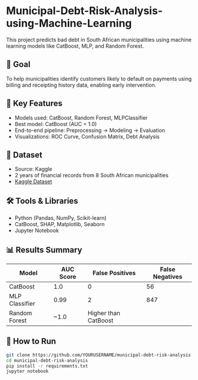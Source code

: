 # Municipal-Debt-Risk-Analysis-using-Machine-Learning

This project predicts bad debt in South African municipalities using machine learning models like CatBoost, MLP, and Random Forest.

## 🎯 Goal

To help municipalities identify customers likely to default on payments using billing and receipting history data, enabling early intervention.

## 🧠 Key Features

- Models used: CatBoost, Random Forest, MLPClassifier
- Best model: CatBoost (AUC = 1.0)
- End-to-end pipeline: Preprocessing → Modeling → Evaluation
- Visualizations: ROC Curve, Confusion Matrix, Debt Analysis

## 📂 Dataset

- Source: Kaggle  
- 2 years of financial records from 8 South African municipalities  
- [Kaggle Dataset](https://www.kaggle.com/datasets/thedevastator/unpaid-debts-in-municipalities)

## 🛠️ Tools & Libraries

- Python (Pandas, NumPy, Scikit-learn)
- CatBoost, SHAP, Matplotlib, Seaborn
- Jupyter Notebook

## 📊 Results Summary

| Model         | AUC Score | False Positives | False Negatives |
|---------------|-----------|------------------|------------------|
| CatBoost      | 1.0       | 0                | 56               |
| MLP Classifier| 0.99      | 2                | 847              |
| Random Forest | ~1.0      | Higher than CatBoost|


## 🚀 How to Run

```bash
git clone https://github.com/YOURUSERNAME/municipal-debt-risk-analysis.git
cd municipal-debt-risk-analysis
pip install -r requirements.txt
jupyter notebook



